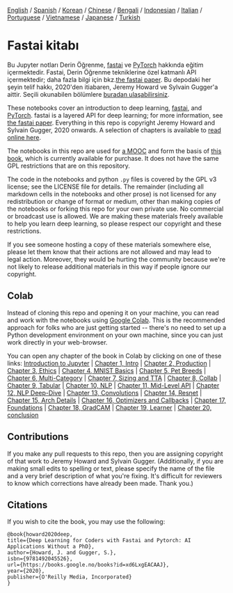 [English](./README.md) / [Spanish](./README_es.md) / [Korean](./README_ko.md) / [Chinese](./README_zh.md) / [Bengali](./README_bn.md) / [Indonesian](./README_id.md) / [Italian](./README_it.md) / [Portuguese](./README_pt.md) / [Vietnamese](./README_vn.md) / [Japanese](./README_ja.md) / [Turkish](./README_tr.md)
# Fastai kitabı

Bu Jupyter notları Derin Öğrenme, [fastai](https://docs.fast.ai/) ve [PyTorch](https://pytorch.org/) hakkında eğitim içermektedir. Fastai, Derin Öğrenme tekniklerine özel katmanlı API içermektedir; daha fazla bilgi için bkz.[the fastai paper](https://www.mdpi.com/2078-2489/11/2/108). Bu depodaki her şeyin telif hakkı, 2020'den itiabaren, Jeremy Howard ve Sylvain Gugger'a aittir. Seçili okunabilen bölümlere [buradan ulaşabilirsiniz](https://fastai.github.io/fastbook2e/).

These notebooks cover an introduction to deep learning, [fastai](https://docs.fast.ai/), and [PyTorch](https://pytorch.org/). fastai is a layered API for deep learning; for more information, see [the fastai paper](https://www.mdpi.com/2078-2489/11/2/108). Everything in this repo is copyright Jeremy Howard and Sylvain Gugger, 2020 onwards. A selection of chapters is available to [read online here](https://fastai.github.io/fastbook2e/).

The notebooks in this repo are used for [a MOOC](https://course.fast.ai) and form the basis of [this book](https://www.amazon.com/Deep-Learning-Coders-fastai-PyTorch/dp/1492045527), which is currently available for purchase. It does not have the same GPL restrictions that are on this repository.

The code in the notebooks and python `.py` files is covered by the GPL v3 license; see the LICENSE file for details. The remainder (including all markdown cells in the notebooks and other prose) is not licensed for any redistribution or change of format or medium, other than making copies of the notebooks or forking this repo for your own private use. No commercial or broadcast use is allowed. We are making these materials freely available to help you learn deep learning, so please respect our copyright and these restrictions.

If you see someone hosting a copy of these materials somewhere else, please let them know that their actions are not allowed and may lead to legal action. Moreover, they would be hurting the community because we're not likely to release additional materials in this way if people ignore our copyright.

## Colab

Instead of cloning this repo and opening it on your machine, you can read and work with the notebooks using [Google Colab](https://research.google.com/colaboratory/). This is the recommended approach for folks who are just getting started -- there's no need to set up a Python development environment on your own machine, since you can just work directly in your web-browser.

You can open any chapter of the book in Colab by clicking on one of these links: [Introduction to Jupyter](https://colab.research.google.com/github/fastai/fastbook/blob/master/app_jupyter.ipynb) | [Chapter 1, Intro](https://colab.research.google.com/github/fastai/fastbook/blob/master/01_intro.ipynb) | [Chapter 2, Production](https://colab.research.google.com/github/fastai/fastbook/blob/master/02_production.ipynb) | [Chapter 3, Ethics](https://colab.research.google.com/github/fastai/fastbook/blob/master/03_ethics.ipynb) | [Chapter 4, MNIST Basics](https://colab.research.google.com/github/fastai/fastbook/blob/master/04_mnist_basics.ipynb) | [Chapter 5, Pet Breeds](https://colab.research.google.com/github/fastai/fastbook/blob/master/05_pet_breeds.ipynb) | [Chapter 6, Multi-Category](https://colab.research.google.com/github/fastai/fastbook/blob/master/06_multicat.ipynb) | [Chapter 7, Sizing and TTA](https://colab.research.google.com/github/fastai/fastbook/blob/master/07_sizing_and_tta.ipynb) | [Chapter 8, Collab](https://colab.research.google.com/github/fastai/fastbook/blob/master/08_collab.ipynb) | [Chapter 9, Tabular](https://colab.research.google.com/github/fastai/fastbook/blob/master/09_tabular.ipynb) | [Chapter 10, NLP](https://colab.research.google.com/github/fastai/fastbook/blob/master/10_nlp.ipynb) | [Chapter 11, Mid-Level API](https://colab.research.google.com/github/fastai/fastbook/blob/master/11_midlevel_data.ipynb) | [Chapter 12, NLP Deep-Dive](https://colab.research.google.com/github/fastai/fastbook/blob/master/12_nlp_dive.ipynb) | [Chapter 13, Convolutions](https://colab.research.google.com/github/fastai/fastbook/blob/master/13_convolutions.ipynb) | [Chapter 14, Resnet](https://colab.research.google.com/github/fastai/fastbook/blob/master/14_resnet.ipynb) | [Chapter 15, Arch Details](https://colab.research.google.com/github/fastai/fastbook/blob/master/15_arch_details.ipynb) | [Chapter 16, Optimizers and Callbacks](https://colab.research.google.com/github/fastai/fastbook/blob/master/16_accel_sgd.ipynb) | [Chapter 17, Foundations](https://colab.research.google.com/github/fastai/fastbook/blob/master/17_foundations.ipynb) | [Chapter 18, GradCAM](https://colab.research.google.com/github/fastai/fastbook/blob/master/18_CAM.ipynb) | [Chapter 19, Learner](https://colab.research.google.com/github/fastai/fastbook/blob/master/19_learner.ipynb) | [Chapter 20, conclusion](https://colab.research.google.com/github/fastai/fastbook/blob/master/20_conclusion.ipynb)


## Contributions

If you make any pull requests to this repo, then you are assigning copyright of that work to Jeremy Howard and Sylvain Gugger. (Additionally, if you are making small edits to spelling or text, please specify the name of the file and a very brief description of what you're fixing. It's difficult for reviewers to know which corrections have already been made. Thank you.)

## Citations

If you wish to cite the book, you may use the following:

```
@book{howard2020deep,
title={Deep Learning for Coders with Fastai and Pytorch: AI Applications Without a PhD},
author={Howard, J. and Gugger, S.},
isbn={9781492045526},
url={https://books.google.no/books?id=xd6LxgEACAAJ},
year={2020},
publisher={O'Reilly Media, Incorporated}
}
```

